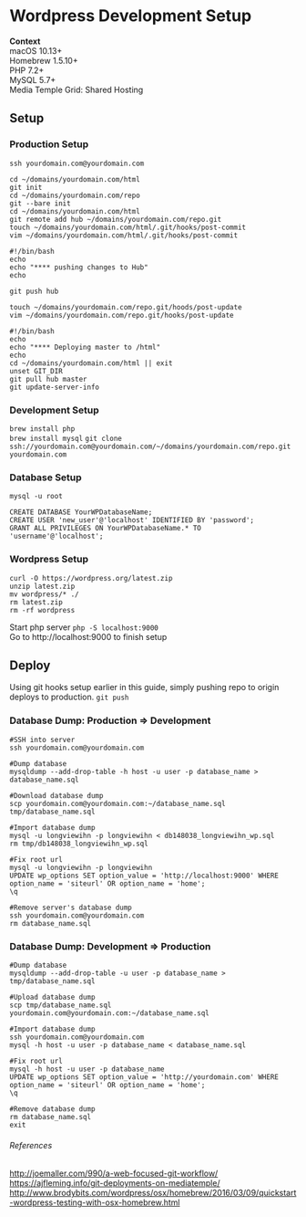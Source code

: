 # Wordpress Development Setup

**Context**   
macOS 10.13+  
Homebrew 1.5.10+  
PHP 7.2+  
MySQL 5.7+  
Media Temple Grid: Shared Hosting

## Setup
### Production Setup
`ssh yourdomain.com@yourdomain.com`
```shell
cd ~/domains/yourdomain.com/html
git init
cd ~/domains/yourdomain.com/repo
git --bare init
cd ~/domains/yourdomain.com/html
git remote add hub ~/domains/yourdomain.com/repo.git
touch ~/domains/yourdomain.com/html/.git/hooks/post-commit
vim ~/domains/yourdomain.com/html/.git/hooks/post-commit
```
```shell
#!/bin/bash
echo
echo "**** pushing changes to Hub"
echo

git push hub
```
```shell
touch ~/domains/yourdomain.com/repo.git/hoods/post-update
vim ~/domains/yourdomain.com/repo.git/hooks/post-update
```
```shell
#!/bin/bash
echo
echo "**** Deploying master to /html"
echo
cd ~/domains/yourdomain.com/html || exit
unset GIT_DIR
git pull hub master
git update-server-info
```

### Development Setup
`brew install php`  
`brew install mysql`
`git clone ssh://yourdomain.com@yourdomain.com/~/domains/yourdomain.com/repo.git yourdomain.com`

### Database Setup
`mysql -u root`  
```shell
CREATE DATABASE YourWPDatabaseName;
CREATE USER 'new_user'@'localhost' IDENTIFIED BY 'password';
GRANT ALL PRIVILEGES ON YourWPDatabaseName.* TO 'username'@'localhost';
```

### Wordpress Setup
```shell
curl -O https://wordpress.org/latest.zip
unzip latest.zip
mv wordpress/* ./
rm latest.zip
rm -rf wordpress
```
Start php server `php -S localhost:9000`  
Go to http://localhost:9000 to finish setup

## Deploy
Using git hooks setup earlier in this guide, simply pushing repo to origin deploys to production.
`git push`

### Database Dump: Production => Development
```shell
#SSH into server
ssh yourdomain.com@yourdomain.com

#Dump database
mysqldump --add-drop-table -h host -u user -p database_name > database_name.sql

#Download database dump
scp yourdomain.com@yourdomain.com:~/database_name.sql tmp/database_name.sql

#Import database dump
mysql -u longviewihn -p longviewihn < db148038_longviewihn_wp.sql
rm tmp/db148038_longviewihn_wp.sql

#Fix root url
mysql -u longviewihn -p longviewihn
UPDATE wp_options SET option_value = 'http://localhost:9000' WHERE option_name = 'siteurl' OR option_name = 'home';
\q

#Remove server's database dump
ssh yourdomain.com@yourdomain.com
rm database_name.sql
```

### Database Dump: Development => Production
```shell
#Dump database
mysqldump --add-drop-table -u user -p database_name > tmp/database_name.sql

#Upload database dump
scp tmp/database_name.sql yourdomain.com@yourdomain.com:~/database_name.sql

#Import database dump
ssh yourdomain.com@yourdomain.com
mysql -h host -u user -p database_name < database_name.sql

#Fix root url
mysql -h host -u user -p database_name
UPDATE wp_options SET option_value = 'http://yourdomain.com' WHERE option_name = 'siteurl' OR option_name = 'home';
\q

#Remove database dump
rm database_name.sql
exit
```


###### References
http://joemaller.com/990/a-web-focused-git-workflow/  
https://ajfleming.info/git-deployments-on-mediatemple/  
http://www.brodybits.com/wordpress/osx/homebrew/2016/03/09/quickstart-wordpress-testing-with-osx-homebrew.html

